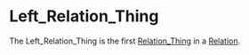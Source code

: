 # Left_Relation_Thing

The Left_Relation_Thing is the first [Relation_Thing](60089.md) in a [Relation](60005.md).
